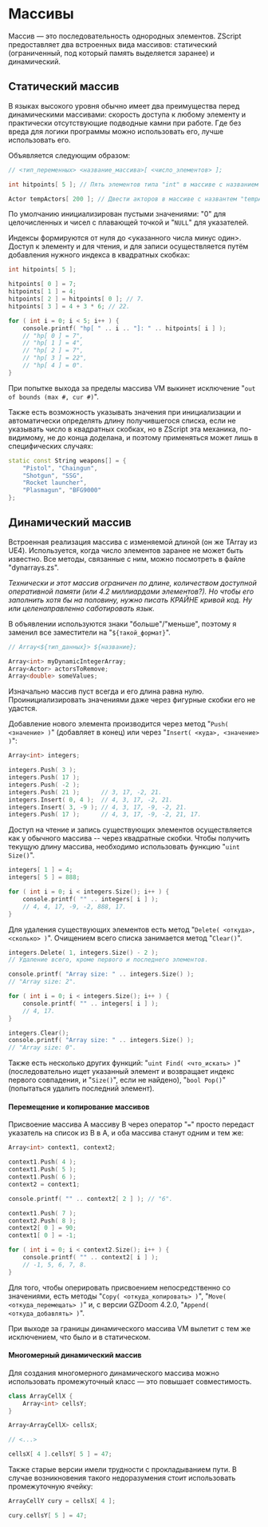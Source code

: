 # Массивы

Массив — это последовательность однородных элементов. ZScript предоставляет два встроенных вида массивов: статический (ограниченный, под который память выделяется заранее) и динамический.

## Статический массив

В языках высокого уровня обычно имеет два преимущества перед динамическими массивами: скорость доступа к любому элементу и практически отсутствующие подводные камни при работе. Где без вреда для логики программы можно использовать его, лучше использовать его.

Объявляется следующим образом:

```CPP
// <тип_переменных> <название_массива>[ <число_элементов> ];

int hitpoints[ 5 ]; // Пять элементов типа "int" в массиве с названием "hitpoints".

Actor tempActors[ 200 ]; // Двести акторов в массиве с названтем "tempActors".
```

По умолчанию инициализирован пустыми значениями: "0" для целочисленных и чисел с плавающей точкой и "`NULL`" для указателей.

Индексы формируются от нуля до <указанного числа минус один>. Доступ к элементу и для чтения, и для записи осуществляется путём добавления нужного индекса в квадратных скобках:

```CPP
int hitpoints[ 5 ];

hitpoints[ 0 ] = 7;
hitpoints[ 1 ] = 4;
hitpoints[ 2 ] = hitpoints[ 0 ]; // 7.
hitpoints[ 3 ] = 4 + 3 * 6; // 22.

for ( int i = 0; i < 5; i++ ) {
    console.printf( "hp[ " .. i .. "]: " .. hitpoints[ i ] );
    // "hp[ 0 ] = 7",
    // "hp[ 1 ] = 4",
    // "hp[ 2 ] = 7",
    // "hp[ 3 ] = 22",
    // "hp[ 4 ] = 0".
}
```

При попытке выхода за пределы массива VM выкинет исключение "`out of bounds (max #, cur #)`".

Также есть возможность указывать значения при инициализации и автоматически определять длину получившегося списка, если не указывать число в квадратных скобках, но в ZScript эта механика, по-видимому, не до конца доделана, и поэтому применяться может лишь в специфических случаях:

```CPP
static const String weapons[] = {
    "Pistol", "Chaingun",
    "Shotgun", "SSG",
    "Rocket launcher",
    "Plasmagun", "BFG9000"
};
```


## Динамический массив

Встроенная реализация массива с изменяемой длиной (он же TArray из UE4). Используется, когда число элементов заранее не может быть известно. Все методы, связанные с ним, можно посмотреть в файле "dynarrays.zs".

_Технически и этот массив ограничен по длине, количеством доступной оперативной памяти (или 4.2 миллиардами элементов?). Но чтобы его заполнить хотя бы на половину, нужно писать КРАЙНЕ кривой код. Ну или целенаправленно саботировать язык._

В объявлении используются знаки "больше"/"меньше", поэтому я заменил все заместители на "`${такой_формат}`".

```CPP
// Array<${тип_данных}> ${название};

Array<int> myDynamicIntegerArray;
Array<Actor> actorsToRemove;
Array<double> someValues;
```

Изначально массив пуст всегда и его длина равна нулю. Проинициализировать значениями даже через фигурные скобки его не удастся.

Добавление нового элемента производится через метод "`Push( <значение> )`" (добавляет в конец) или через "`Insert( <куда>, <значение> )`":

```CPP
Array<int> integers;

integers.Push( 3 );
integers.Push( 17 );
integers.Push( -2 );
integers.Push( 21 );      // 3, 17, -2, 21.
integers.Insert( 0, 4 );  // 4, 3, 17, -2, 21.
integers.Insert( 3, -9 ); // 4, 3, 17, -9, -2, 21.
integers.Push( 17 );      // 4, 3, 17, -9, -2, 21, 17.
```

Доступ на чтение и запись существующих элементов осуществляется как у обычного массива -- через квадратные скобки. Чтобы получить текущую длину массива, необходимо использовать функцию "`uint Size()`".

```CPP
integers[ 1 ] = 4;
integers[ 5 ] = 888;

for ( int i = 0; i < integers.Size(); i++ ) {
    console.printf( "" .. integers[ i ] );
    // 4, 4, 17, -9, -2, 888, 17.
}
```

Для удаления существующих элементов есть метод "`Delete( <откуда>, <сколько> )`". Очищением всего списка занимается метод "`Clear()`".

```CPP
integers.Delete( 1, integers.Size() - 2 );
// Удаление всего, кроме первого и последнего элементов.

console.printf( "Array size: " .. integers.Size() );
// "Array size: 2".

for ( int i = 0; i < integers.Size(); i++ ) {
    console.printf( "" .. integers[ i ] );
    // 4, 17.
}

integers.Clear();
console.printf( "Array size: " .. integers.Size() );
// "Array size: 0".
```

Также есть несколько других функций: "`uint Find( <что_искать> )`" (последовательно ищет указанный элемент и возвращает индекс первого совпадения, и "`Size()`", если не найдено), "`bool Pop()`" (попытаться удалить последний элемент).

#### Перемещение и копирование массивов

Присвоение массива A массиву B через оператор "`=`" просто передаст указатель на список из B в A, и оба массива станут одним и тем же:

```CPP
Array<int> context1, context2;

context1.Push( 4 );
context1.Push( 5 );
context1.Push( 6 );
context2 = context1;

console.printf( "" .. context2[ 2 ] ); // "6".

context1.Push( 7 );
context2.Push( 8 );
context2[ 0 ] = 90;
context1[ 0 ] = -1;

for ( int i = 0; i < context2.Size(); i++ ) {
    console.printf( "" .. context2[ i ] );
    // -1, 5, 6, 7, 8.
}
```

Для того, чтобы оперировать присвоением непосредственно со значениями, есть методы "`Copy( <откуда_копировать> )`", "`Move( <откуда_перемещать> )`" и, с версии GZDoom 4.2.0, "`Append( <откуда_добавлять> )`".

При выходе за границы динамического массива VM вылетит с тем же исключением, что было и в статическом.

#### Многомерный динамический массив

Для создания многомерного динамического массива можно использовать промежуточный класс — это повышает совместимость.

```CPP
class ArrayCellX {
	Array<int> cellsY;
}

Array<ArrayCellX> cellsX;

// <...>

cellsX[ 4 ].cellsY[ 5 ] = 47;

```

Также старые версии имели трудности с прокладыванием пути. В случае возникновения такого недоразумения стоит использовать промежуточную ячейку:

```CPP
ArrayCellY cury = cellsX[ 4 ];

cury.cellsY[ 5 ] = 47;
```
